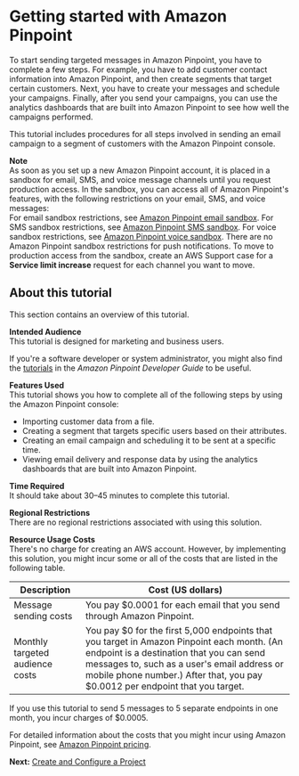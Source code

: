 # Getting started with Amazon Pinpoint<a name="gettingstarted"></a>

To start sending targeted messages in Amazon Pinpoint, you have to complete a few steps\. For example, you have to add customer contact information into Amazon Pinpoint, and then create segments that target certain customers\. Next, you have to create your messages and schedule your campaigns\. Finally, after you send your campaigns, you can use the analytics dashboards that are built into Amazon Pinpoint to see how well the campaigns performed\.

This tutorial includes procedures for all steps involved in sending an email campaign to a segment of customers with the Amazon Pinpoint console\.

**Note**  
As soon as you set up a new Amazon Pinpoint account, it is placed in a sandbox for email, SMS, and voice message channels until you request production access\. In the sandbox, you can access all of Amazon Pinpoint's features, with the following restrictions on your email, SMS, and voice messages:  
For email sandbox restrictions, see [Amazon Pinpoint email sandbox](channels-email-setup-production-access.md)\. 
For SMS sandbox restrictions, see [Amazon Pinpoint SMS sandbox](channels-sms-sandbox.md)\. 
For voice sandbox restrictions, see [Amazon Pinpoint voice sandbox](channels-voice-sandbox.md)\. 
There are no Amazon Pinpoint sandbox restrictions for push notifications\. 
To move to production access from the sandbox, create an AWS Support case for a **Service limit increase** request for each channel you want to move\.

## About this tutorial<a name="gettingstarted-about-this-tutorial"></a>

This section contains an overview of this tutorial\.

**Intended Audience**  
This tutorial is designed for marketing and business users\.

If you're a software developer or system administrator, you might also find the [tutorials](https://docs.aws.amazon.com/pinpoint/latest/developerguide/tutorials.html) in the *Amazon Pinpoint Developer Guide* to be useful\.

**Features Used**  
This tutorial shows you how to complete all of the following steps by using the Amazon Pinpoint console:
+ Importing customer data from a file\.
+ Creating a segment that targets specific users based on their attributes\.
+ Creating an email campaign and scheduling it to be sent at a specific time\.
+ Viewing email delivery and response data by using the analytics dashboards that are built into Amazon Pinpoint\.

**Time Required**  
It should take about 30–45 minutes to complete this tutorial\.

**Regional Restrictions**  
There are no regional restrictions associated with using this solution\.

**Resource Usage Costs**  
There's no charge for creating an AWS account\. However, by implementing this solution, you might incur some or all of the costs that are listed in the following table\.


| Description | Cost \(US dollars\) | 
| --- | --- | 
| Message sending costs | You pay $0\.0001 for each email that you send through Amazon Pinpoint\. | 
| Monthly targeted audience costs | You pay $0 for the first 5,000 endpoints that you target in Amazon Pinpoint each month\. \(An endpoint is a destination that you can send messages to, such as a user's email address or mobile phone number\.\) After that, you pay $0\.0012 per endpoint that you target\. | 

If you use this tutorial to send 5 messages to 5 separate endpoints in one month, you incur charges of $0\.0005\.

For detailed information about the costs that you might incur using Amazon Pinpoint, see [Amazon Pinpoint pricing](https://aws.amazon.com/pinpoint/pricing/)\.

**Next:** [Create and Configure a Project](gettingstarted-create-project.md)